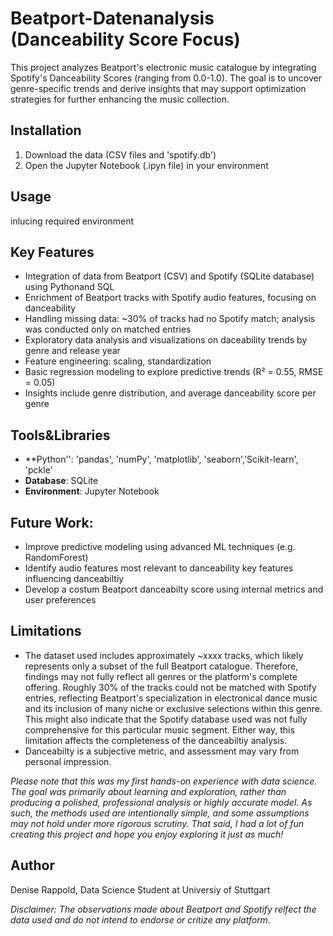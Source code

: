 # Beatport-Datenanalysis (Danceability Score Focus)

This project analyzes Beatport's electronic music catalogue by integrating Spotify's Danceability Scores (ranging from 0.0-1.0). The goal is to uncover genre-specific trends and derive insights that may support optimization strategies for further enhancing the music collection.

## Installation
1. Download the data (CSV files and 'spotify.db')
2. Open the Jupyter Notebook (.ipyn file) in your environment

## Usage
inlucing required environment

## Key Features
- Integration of data from Beatport (CSV) and Spotify (SQLite database) using Pythonand SQL
- Enrichment of Beatport tracks with Spotify audio features, focusing on danceability
- Handling missing data: ~30% of tracks had no Spotify match; analysis was conducted only on matched entries
- Exploratory data analysis and visualizations on daceability trends by genre and release year
- Feature engineering: scaling, standardization
- Basic regression modeling to explore predictive trends (R² = 0.55, RMSE = 0.05)
- Insights include genre distribution, and average danceability score per genre

## Tools&Libraries
- **Python'': 'pandas', 'numPy', 'matplotlib', 'seaborn','Scikit-learn', 'pckle'
- **Database**: SQLite
- **Environment**: Jupyter Notebook

## Future Work:
- Improve predictive modeling using advanced ML techniques (e.g. RandomForest)
- Identify audio features most relevant to danceability key features influencing danceabiltiy
- Develop a costum Beatport danceabilty score using internal metrics and user preferences

## Limitations

- The dataset used includes approximately ~xxxx tracks, which likely represents only a subset of the full Beatport catalogue. Therefore, findings may not fully reflect all genres or the platform's complete offering.
 Roughly 30% of the tracks could not be matched with Spotify entries, reflecting Beatport's specialization in electronical dance music and its inclusion of many niche or exclusive selections within this genre. This might also indicate that the Spotify database used was not fully comprehensive for this particular music segment. Either way, this limitation affects the completeness of the danceabiltiy analysis.
- Danceabilty is a subjective metric, and assessment may vary from personal impression.

*Please note that this was my first hands-on experience with data science. The goal was primarily about learning and exploration, rather than producing a* *polished, professional analysis or highly accurate model. As such, the methods used are intentionally simple, and some assumptions may not hold under more* *rigorous scrutiny.* 
*That said, I had a lot of fun creating this project and hope you enjoy exploring it just as much!*


## Author
Denise Rappold, Data Science Student at Universiy of Stuttgart

*Disclaimer: The observations made about Beatport and Spotify relfect the data used and do not intend to endorse or critize any platform.*
